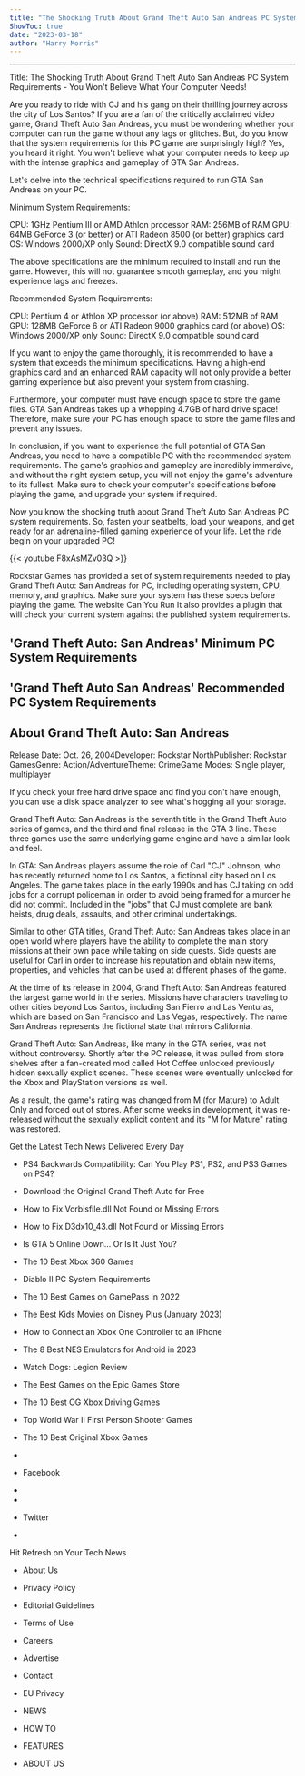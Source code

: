 ```yaml
---
title: "The Shocking Truth About Grand Theft Auto San Andreas PC System Requirements - You Won't Believe What Your Computer Needs!"
ShowToc: true 
date: "2023-03-18"
author: "Harry Morris"
---
```

*****
Title: The Shocking Truth About Grand Theft Auto San Andreas PC System Requirements - You Won't Believe What Your Computer Needs!

Are you ready to ride with CJ and his gang on their thrilling journey across the city of Los Santos? If you are a fan of the critically acclaimed video game, Grand Theft Auto San Andreas, you must be wondering whether your computer can run the game without any lags or glitches. But, do you know that the system requirements for this PC game are surprisingly high? Yes, you heard it right. You won't believe what your computer needs to keep up with the intense graphics and gameplay of GTA San Andreas.

Let's delve into the technical specifications required to run GTA San Andreas on your PC.

Minimum System Requirements:

CPU: 1GHz Pentium III or AMD Athlon processor
RAM: 256MB of RAM
GPU: 64MB GeForce 3 (or better) or ATI Radeon 8500 (or better) graphics card
OS: Windows 2000/XP only
Sound: DirectX 9.0 compatible sound card

The above specifications are the minimum required to install and run the game. However, this will not guarantee smooth gameplay, and you might experience lags and freezes.

Recommended System Requirements:

CPU: Pentium 4 or Athlon XP processor (or above)
RAM: 512MB of RAM
GPU: 128MB GeForce 6 or ATI Radeon 9000 graphics card (or above)
OS: Windows 2000/XP only
Sound: DirectX 9.0 compatible sound card

If you want to enjoy the game thoroughly, it is recommended to have a system that exceeds the minimum specifications. Having a high-end graphics card and an enhanced RAM capacity will not only provide a better gaming experience but also prevent your system from crashing.

Furthermore, your computer must have enough space to store the game files. GTA San Andreas takes up a whopping 4.7GB of hard drive space! Therefore, make sure your PC has enough space to store the game files and prevent any issues.

In conclusion, if you want to experience the full potential of GTA San Andreas, you need to have a compatible PC with the recommended system requirements. The game's graphics and gameplay are incredibly immersive, and without the right system setup, you will not enjoy the game's adventure to its fullest. Make sure to check your computer's specifications before playing the game, and upgrade your system if required.

Now you know the shocking truth about Grand Theft Auto San Andreas PC system requirements. So, fasten your seatbelts, load your weapons, and get ready for an adrenaline-filled gaming experience of your life. Let the ride begin on your upgraded PC!

{{< youtube F8xAsMZv03Q >}} 




Rockstar Games has provided a set of system requirements needed to play Grand Theft Auto: San Andreas for PC, including operating system, CPU, memory, and graphics. Make sure your system has these specs before playing the game. The website Can You Run It also provides a plugin that will check your current system against the published system requirements.

 
##   'Grand Theft Auto: San Andreas' Minimum PC System Requirements  
 
##   'Grand Theft Auto San Andreas' Recommended PC System Requirements  
 
##   About Grand Theft Auto: San Andreas  
 

Release Date: Oct. 26, 2004Developer: Rockstar NorthPublisher: Rockstar GamesGenre: Action/AdventureTheme: CrimeGame Modes: Single player, multiplayer

 
If you check your free hard drive space and find you don't have enough, you can use a disk space analyzer to see what's hogging all your storage.
 

Grand Theft Auto: San Andreas is the seventh title in the Grand Theft Auto series of games, and the third and final release in the GTA 3 line. These three games use the same underlying game engine and have a similar look and feel.

 

In GTA: San Andreas players assume the role of Carl "CJ" Johnson, who has recently returned home to Los Santos, a fictional city based on Los Angeles. The game takes place in the early 1990s and has CJ taking on odd jobs for a corrupt policeman in order to avoid being framed for a murder he did not commit. Included in the "jobs" that CJ must complete are bank heists, drug deals, assaults, and other criminal undertakings.

 

Similar to other GTA titles, Grand Theft Auto: San Andreas takes place in an open world where players have the ability to complete the main story missions at their own pace while taking on side quests. Side quests are useful for Carl in order to increase his reputation and obtain new items, properties, and vehicles that can be used at different phases of the game.

 

At the time of its release in 2004, Grand Theft Auto: San Andreas featured the largest game world in the series. Missions have characters traveling to other cities beyond Los Santos, including San Fierro and Las Venturas, which are based on San Francisco and Las Vegas, respectively. The name San Andreas represents the fictional state that mirrors California.

 

Grand Theft Auto: San Andreas, like many in the GTA series, was not without controversy. Shortly after the PC release, it was pulled from store shelves after a fan-created mod called Hot Coffee unlocked previously hidden sexually explicit scenes. These scenes were eventually unlocked for the Xbox and PlayStation versions as well.

 

As a result, the game's rating was changed from M (for Mature) to Adult Only and forced out of stores. After some weeks in development, it was re-released without the sexually explicit content and its "M for Mature" rating was restored.

 

Get the Latest Tech News Delivered Every Day
 
- PS4 Backwards Compatibility: Can You Play PS1, PS2, and PS3 Games on PS4?
 - Download the Original Grand Theft Auto for Free
 - How to Fix Vorbisfile.dll Not Found or Missing Errors
 - How to Fix D3dx10_43.dll Not Found or Missing Errors
 - Is GTA 5 Online Down... Or Is It Just You?
 - The 10 Best Xbox 360 Games
 - Diablo II PC System Requirements
 - The 10 Best Games on GamePass in 2022

 
- The Best Kids Movies on Disney Plus (January 2023)
 - How to Connect an Xbox One Controller to an iPhone
 - The 8 Best NES Emulators for Android in 2023
 - Watch Dogs: Legion Review
 - The Best Games on the Epic Games Store
 - The 10 Best OG Xbox Driving Games
 - Top World War II First Person Shooter Games
 - The 10 Best Original Xbox Games

 
- 
 - Facebook
 - 
 - 
 - Twitter
 - 

 

Hit Refresh on Your Tech News
 
- About Us
 - Privacy Policy
 - Editorial Guidelines
 - Terms of Use
 - Careers
 - Advertise
 - Contact
 - EU Privacy

 
- NEWS
 - HOW TO
 - FEATURES
 - ABOUT US





